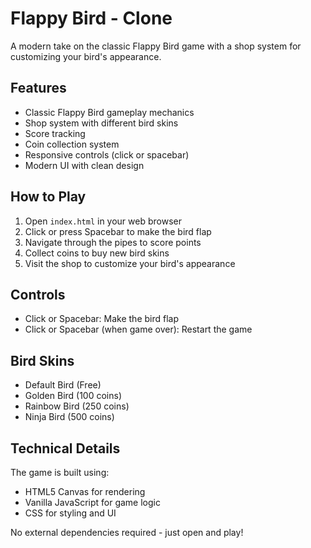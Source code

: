 # Flappy Bird - Clone

A modern take on the classic Flappy Bird game with a shop system for customizing your bird's appearance.

## Features

- Classic Flappy Bird gameplay mechanics
- Shop system with different bird skins
- Score tracking
- Coin collection system
- Responsive controls (click or spacebar)
- Modern UI with clean design

## How to Play

1. Open `index.html` in your web browser
2. Click or press Spacebar to make the bird flap
3. Navigate through the pipes to score points
4. Collect coins to buy new bird skins
5. Visit the shop to customize your bird's appearance

## Controls

- Click or Spacebar: Make the bird flap
- Click or Spacebar (when game over): Restart the game

## Bird Skins

- Default Bird (Free)
- Golden Bird (100 coins)
- Rainbow Bird (250 coins)
- Ninja Bird (500 coins)

## Technical Details

The game is built using:
- HTML5 Canvas for rendering
- Vanilla JavaScript for game logic
- CSS for styling and UI

No external dependencies required - just open and play! 